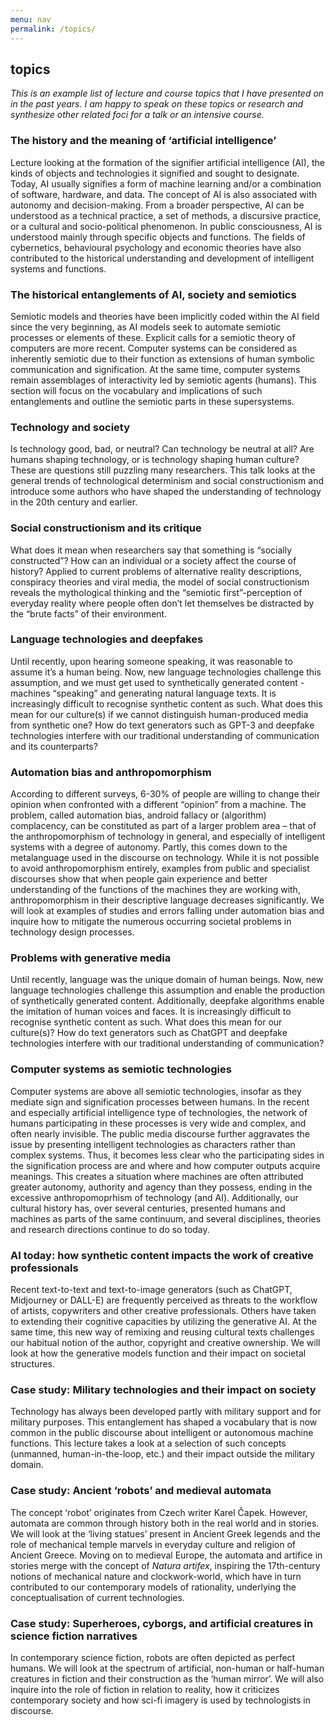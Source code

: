 ```yaml
---
menu: nav
permalink: /topics/
---
```


## topics

*This is an example list of lecture and course topics that I have presented on in the past years. I am happy to speak on these topics or research and synthesize other related foci for a talk or an intensive course.*


### The history and the meaning of ‘artificial intelligence’
Lecture looking at the formation of the signifier artificial intelligence (AI), the kinds of objects and technologies it signified and sought to designate. Today, AI usually signifies a form of machine learning and/or a combination of software, hardware, and data. The concept of AI is also associated with autonomy and decision-making. From a broader perspective, AI can be understood as a technical practice, a set of methods, a discursive practice, or a cultural and socio-political phenomenon. In public consciousness, AI is understood mainly through specific objects and functions. The fields of cybernetics, behavioural psychology and economic theories have also contributed to the historical understanding and development of intelligent systems and functions.

### The historical entanglements of AI, society and semiotics
Semiotic models and theories have been implicitly coded within the AI field since the very beginning, as AI models seek to automate semiotic processes or elements of these. Explicit calls for a semiotic theory of computers are more recent. Computer systems can be considered as inherently semiotic due to their function as extensions of human symbolic communication and signification.  At the same time, computer systems remain assemblages of interactivity led by semiotic agents (humans). This section will focus on the vocabulary and implications of such entanglements and outline the semiotic parts in these supersystems.

### Technology and society
Is technology good, bad, or neutral? Can technology be neutral at all? Are humans shaping technology, or is technology shaping human culture? These are questions still puzzling many researchers. This talk looks at the general trends of technological determinism and social constructionism and introduce some authors who have shaped the understanding of technology in the 20th century and earlier. 

### Social constructionism and its critique
What does it mean when researchers say that something is “socially constructed”? How can an individual or a society affect the course of history? Applied to current problems of alternative reality descriptions, conspiracy theories and viral media, the model of social constructionism reveals the mythological thinking and the “semiotic first”-perception of everyday reality where people often don’t let themselves be distracted by the “brute facts” of their environment. 

### Language technologies and deepfakes
Until recently, upon hearing someone speaking, it was reasonable to assume it’s a human being. Now, new language technologies challenge this assumption, and we must get used to synthetically generated content - machines “speaking” and generating natural language texts. It is increasingly difficult to recognise synthetic content as such. What does this mean for our culture(s) if we cannot distinguish human-produced media from synthetic one? How do text generators such as GPT-3 and deepfake technologies interfere with our traditional understanding of communication and its counterparts?

### Automation bias and anthropomorphism
According to different surveys, 6-30% of people are willing to change their opinion when confronted with a different “opinion” from a machine. The problem, called automation bias, android fallacy or (algorithm) complacency, can be constituted as part of a larger problem area – that of the anthropomorphism of technology in general, and especially of intelligent systems with a degree of autonomy. Partly, this comes down to the metalanguage used in the discourse on technology. While it is not possible to avoid anthropomorphism entirely, examples from public and specialist discourses show that when people gain experience and better understanding of the functions of the machines they are working with, anthropomorphism in their descriptive language decreases significantly. We will look at examples of studies and errors falling under automation bias and inquire how to mitigate the numerous occurring societal problems in technology design processes.

### Problems with generative media
Until recently, language was the unique domain of human beings. Now, new language technologies challenge this assumption and enable the production of synthetically generated content. Additionally, deepfake algorithms enable the imitation of human voices and faces. It is increasingly difficult to recognise synthetic content as such. What does this mean for our culture(s)? How do text generators such as ChatGPT and deepfake technologies interfere with our traditional understanding of communication?

### Computer systems as semiotic technologies
Computer systems are above all semiotic technologies, insofar as they mediate sign and signification processes between humans. In the recent and especially artificial intelligence type of technologies, the network of humans participating in these processes is very wide and complex, and often nearly invisible. The public media discourse further aggravates the issue by presenting intelligent technologies as characters rather than complex systems. Thus, it becomes less clear who the participating sides in the signification process are and where and how computer outputs acquire meanings. This creates a situation where machines are often attributed greater autonomy, authority and agency than they possess, ending in the excessive anthropomoprhism of technology (and AI). Additionally, our cultural history has, over several centuries, presented humans and machines as parts of the same continuum, and several disciplines, theories and research directions continue to do so today. 

### AI today: how synthetic content impacts the work of creative professionals
Recent text-to-text and text-to-image generators (such as ChatGPT, Midjourney or DALL-E) are frequently perceived as threats to the workflow of artists, copywriters and other creative professionals. Others have taken to extending their cognitive capacities by utilizing the generative AI. At the same time, this new way of remixing and reusing cultural texts challenges our habitual notion of the author, copyright and creative ownership. We will look at how the generative models function and their impact on societal structures.

### Case study: Military technologies and their impact on society
Technology has always been developed partly with military support and for military purposes. This entanglement has shaped a vocabulary that is now common in the public discourse about intelligent or autonomous machine functions. This lecture takes a look at a selection of such concepts (unmanned, human-in-the-loop, etc.) and their impact outside the military domain.

### Case study: Ancient ‘robots’ and medieval automata
The concept ‘robot’ originates from Czech writer Karel Čapek. However, automata are common through history both in the real world and in stories. We will look at the ‘living statues’ present in Ancient Greek legends and the role of mechanical temple marvels in everyday culture and religion of Ancient Greece. Moving on to medieval Europe, the automata and artifice in stories merge with the concept of _Natura artifex_, inspiring the 17th-century notions of mechanical nature and clockwork-world, which have in turn contributed to our contemporary models of rationality, underlying the conceptualisation of current technologies.

### Case study: Superheroes, cyborgs, and artificial creatures in science fiction narratives
In contemporary science fiction, robots are often depicted as perfect humans. We will look at the spectrum of artificial, non-human or half-human creatures in fiction and their construction as the ‘human mirror’. We will also inquire into the role of fiction in relation to reality, how it criticizes contemporary society and how sci-fi imagery is used by technologists in discourse.
